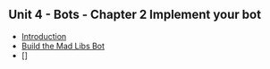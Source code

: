 ## Unit 4 - Bots - Chapter 2 Implement your bot


 - [Introduction](./01-introduction.md)
 - [Build the Mad Libs Bot](./02-buildit.md)
 - []
